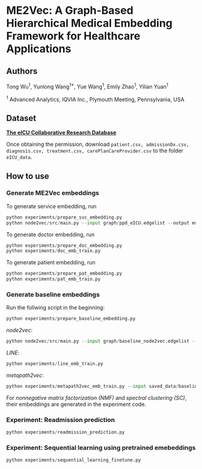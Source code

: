 # ME2Vec: A Graph-Based Hierarchical Medical Embedding Framework for Healthcare Applications

## Authors
Tong Wu<sup>1</sup>, Yunlong Wang<sup>1*</sup>, Yue Wang<sup>1</sup>, Emily Zhao<sup>1</sup>, Yilian Yuan<sup>1</sup>

<sup>1</sup> Advanced Analytics, IQVIA Inc., Plymouth Meeting, Pennsylvania, USA

## Dataset

[**The eICU Collaborative Research Database**](https://eicu-crd.mit.edu/)

Once obtaining the permission, download `patient.csv, admissionDx.csv, diagnosis.csv, treatment.csv, carePlanCareProvider.csv` to the folder `eICU_data`.

## How to use

### Generate ME2Vec embeddings

To generate service embedding, run
```python
python experiments/prepare_svc_embedding.py
python node2vec/src/main.py --input graph/ppd_eICU.edgelist --output emb/ppd_eICU.emd
```

To generate doctor embedding, run
```python
python experiments/prepare_doc_embedding.py
python experiments/doc_emb_train.py
```

To generate patient embedding, run
```python
python experiments/prepare_pat_embedding.py
python experiments/pat_emb_train.py
```

### Generate baseline embeddings

Run the follwing script in the beginning:
```python
python experiments/prepare_baseline_embedding.py
```

*node2vec*:
```python
python node2vec/src/main.py --input graph/baseline_node2vec.edgelist --output emb/baseline_node2vec_emb.emd
```

*LINE*:
```python
python experiments/line_emb_train.py
```

*metapath2vec*:
```python
python experiments/metapath2vec_emb_train.py --input saved_data/baseline/graph_metapath.pkl --output saved_data/baseline/baseline_emb_metapath2vec.emd
```

For *nonnegative matrix factorization (NMF)* and *spectral clustering (SC)*, their embeddings are generated in the experiment code.

### Experiment: Readmission prediction

```python
python experiments/readmission_prediction.py
```

### Experiment: Sequential learning using pretrained emebeddings

```python
python experiments/sequential_learning_finetune.py 
```


